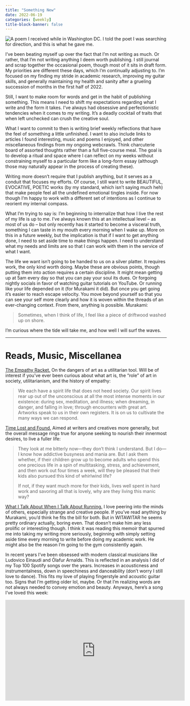 ```yaml
---
title: "Something New"
date: 2022-06-19
categories: [weekly]
title-block-banner: false
---
```


![A poem I received while in Washington DC. I told the poet I was searching for direction, and this is what he gave me.](/images/gallery/finding-direction.webp)

I’ve been beating myself up over the fact that I’m not writing as much. Or rather, that I’m not writing anything I deem worth publishing. I still journal and scrap together the occasional poem, though most of it sits in draft form. My priorities are different these days, which I’m continually adjusting to. I’m focused on my finding my stride in academic research, improving my guitar skills, and generally maintaining my health and sanity after a grueling succession of months in the first half of 2022.

Still, I want to make room for words and get in the habit of publishing something. This means I need to shift my expectations regarding what I write and the form it takes. I’ve always had obsessive and perfectionistic tendencies when it comes to my writing. It’s a deadly cocktail of traits that when left unchecked can crush the creative soul.

What I want to commit to then is writing brief weekly reflections that have the feel of something a little unfinished. I want to also include links to articles I found interesting, music and poems I enjoyed, and other miscellaneous findings from my ongoing webcrawls. Think charcuterie board of assorted thoughts rather than a full five-course meal. The goal is to develop a ritual and space where I can reflect on my weeks without constraining myself to a particular form like a long-form essay (although those may naturally appear in the process of creating these).

Writing more doesn’t require that I publish anything, but it serves as a conduit that focuses my efforts. Of course, I still want to write BEAUTIFUL, EVOCATIVE, POETIC works (by my standard, which isn’t saying much heh) that make people feel all the undefined emotional tingles inside. For now though I’m happy to work with a different set of intentions as I continue to reorient my internal compass.

What I’m trying to say is: I’m beginning to internalize that how I live the rest of my life is up to me. I’ve always known this at an intellectual level – as most of us do – but only recently has it started to become a visceral truth, something I can taste in my mouth every morning when I wake up. More on this in a future weekly, but the implication is that if I want to get anything done, I need to set aside time to make things happen. I need to understand what my needs and limits are so that I can work with them in the service of what I want.

The life we want isn’t going to be handed to us on a silver platter. It requires work, the only kind worth doing. Maybe these are obvious points, though putting them into action requires a certain discipline. It might mean getting up at 5am every day so that you can pay your soul its dues. Or forgoing nightly socials in favor of watching guitar tutorials on YouTube. Or running like your life depended on it (for Murakami it did). But once you get going it’s easier to reach escape velocity. You move beyond yourself so that you can see your self more clearly and how it is woven within the threads of an ever-changing context. From there, anything is possible. Murakami:

> Sometimes, when I think of life, I feel like a piece of driftwood washed up on shore.

I’m curious where the tide will take me, and how well I will surf the waves.

---

# Reads, Music, Miscellanea

[The Empathy Racket.](https://alicegribbin.substack.com/p/the-empathy-racket) On the dangers of art as a utilitarian tool. Will be of interest if you’ve ever been curious about what art is, the “role” of art in society, utilitarianism, and the history of empathy:

> We each have a spirit life that does not heed society. Our spirit lives rear up out of the unconscious at all the most intense moments in our existence: during sex, meditation, and illness; when dreaming, in danger, and falling in love; through encounters with great art. Artworks speak to us in their own registers. It is on us to cultivate the many ways we can respond. 

[Time Lost and Found.](https://www.sunset.com/travel/anne-lamott-how-to-find-time) Aimed at writers and creatives more generally, but the overall message rings true for anyone seeking to nourish their innermost desires, to live a fuller life:

> They look at me bitterly now—they don’t think I understand. But I do—I know how addictive busyness and mania are. But I ask them whether, if their children grow up to become adults who spend this one precious life in a spin of multitasking, stress, and achievement, and then work out four times a week, will they be pleased that their kids also pursued this kind of whirlwind life?
>
> If not, if they want much more for their kids, lives well spent in hard work and savoring all that is lovely, why are they living this manic way?

[What I Talk About When I Talk About Running.](https://www.harukimurakami.com/book/what-i-talk-about-when-i-talk-about-running-a-memoir) I love peering into the minds of others, especially strange and creative people. If you’ve read anything by Murakami, you’d think he fits the bill for both. But in WITAWITAR he seems pretty ordinary actually, boring even. That doesn’t make him any less prolific or interesting though. I think it was reading this memoir that spurred me into taking my writing more seriously, beginning with simply setting aside time every morning to write before doing my academic work. He might also be the reason I’m going to the gym consistently again.

In recent years I’ve been obsessed with modern classical musicians like Ludovico Einaudi and Ólafur Arnalds. This is reflected in an analysis I did of my Top 100 Spotify songs over the years. Increases in acousticness and instrumentalness, down in speechiness and danceability (don’t worry I still love to dance). This fits my love of playing fingerstyle and acoustic guitar too. Signs that I’m getting older lol, maybe. Or that I’m realizing words are not always needed to convey emotion and beauty. Anyways, here’s a song I’ve loved this week: 

<iframe width="560" height="315" src="https://www.youtube.com/embed/TbrrVGvgKi8" title="YouTube video player" frameborder="0" allow="accelerometer; autoplay; clipboard-write; encrypted-media; gyroscope; picture-in-picture" allowfullscreen></iframe>
